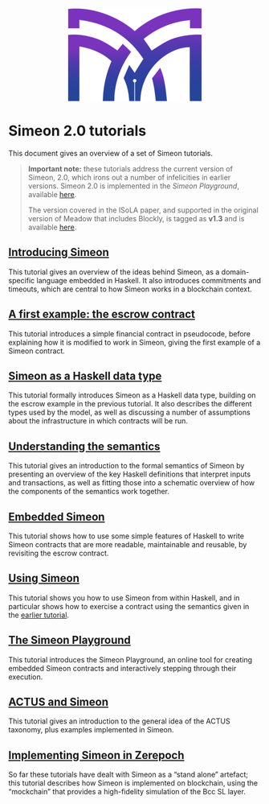 
<p align="center">
  <img width="266" height="185" src="pix/logo.png">
</p>


# Simeon 2.0 tutorials


This document gives an overview of a set of Simeon tutorials.

> __Important note:__ these tutorials address the current version of Simeon,  2.0, which irons out
> a number of infelicities in earlier versions. Simeon 2.0 is implemented in the _Simeon Playground_, available [here](https://prod.meadow.simeon.tbcodev.io).
>
> The version covered in the ISoLA paper, and supported in the original version of Meadow that includes Blockly, is tagged as **v1.3**
> and is available [here](https://github.com/The-Blockchain-Company/simeon/tree/v1.3). 
>


##  [Introducing Simeon](./introducing-simeon.md)

This tutorial gives an overview of the ideas behind Simeon, as a domain-specific language embedded in Haskell. It also introduces commitments and timeouts, which are central to how Simeon works in a blockchain context. 

## [A first example: the escrow contract](./escrow-ex.md)

This tutorial introduces a simple financial contract in pseudocode, before explaining how it is modified to work in Simeon, giving the first example of a Simeon contract.


## [Simeon as a Haskell data type](./simeon-data.md)

This tutorial formally introduces Simeon as a Haskell data type, building on the escrow example in the previous tutorial. It also describes the different types used by the model, as well as discussing a number of assumptions about the infrastructure in which contracts will be run.

## [Understanding the semantics](./simeon-semantics.md)

This tutorial gives an introduction to the formal semantics of Simeon by presenting an overview of the key Haskell definitions that interpret inputs and transactions, as well as fitting those into a schematic overview of how the components of the semantics work together.

## [Embedded Simeon](./embedded-simeon.md)

This tutorial shows how to use some simple features of Haskell to write Simeon contracts that are more readable, maintainable and reusable, by revisiting the  escrow contract.


## [Using Simeon](./using-simeon.md)

This tutorial shows you how to use Simeon from within Haskell, and in particular shows how to exercise a contract using the semantics given in the [earlier tutorial](./simeon-semantics.md).


## [The Simeon Playground](./playground-overview.md) 

This tutorial introduces the Simeon Playground, an online tool for creating embedded Simeon contracts and interactively stepping through their execution.

<!--
## [Other functions in Simeon: analysis](./analysis.md)

This tutorial shows how Simeon contracts can be analysed _without_ having to be executed. This made much easier because Simeon is a special-purpose DSL, rather than a general-purpose language like Zerepoch.
-->

## [ACTUS and Simeon](./actus-simeon.md)

This tutorial gives an introduction to the general idea of the ACTUS taxonomy, plus examples implemented in Simeon.

## [Implementing Simeon in Zerepoch](./simeon-zerepoch.md)

So far these tutorials have dealt with Simeon as a “stand alone” artefact; this tutorial describes how Simeon is implemented on blockchain, using the “mockchain” that provides a high-fidelity simulation of the Bcc SL layer.

